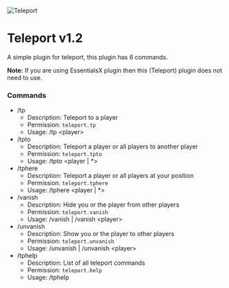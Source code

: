 ![Teleport](https://cdn.modrinth.com/data/wpqIxw6U/images/f21c99d0f3768c4b0e6a2f69466358be0b56b1c9.png)

# Teleport v1.2

A simple plugin for teleport, this plugin has 6 commands.

**Note:** If you are using EssentialsX plugin then this (Teleport) plugin does not need to use.

### Commands
- /tp
    - Description: Teleport to a player
    - Permission: `teleport.tp`
    - Usage: /tp \<player>
- /tpto
  - Description: Teleport a player or all players to another player
  - Permission: `teleport.tpto`
  - Usage: /tpto \<player | *>
- /tphere
    - Description: Teleport a player or all players at your position
    - Permission: `teleport.tphere`
    - Usage: /tphere \<player | *>
- /vanish
    - Description: Hide you or the player from other players
    - Permission: `teleport.vanish`
    - Usage: /vanish | /vanish \<player>
- /unvanish
    - Description: Show you or the player to other players
    - Permission: `teleport.unvanish`
    - Usage: /unvanish | /unvanish \<player>
- /tphelp
    - Description: List of all teleport commands
    - Permission: `teleport.help`
    - Usage: /tphelp
